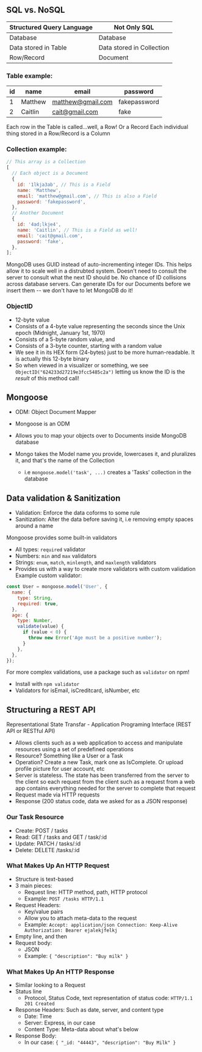 ## SQL vs. NoSQL

| Structured Query Language | Not Only SQL              |
| ------------------------- | ------------------------- |
| Database                  | Database                  |
| Data stored in Table      | Data stored in Collection |
| Row/Record                | Document                  |

### Table example:

| id  | name    | email             | password     |
| --- | ------- | ----------------- | ------------ |
| 1   | Matthew | matthew@gmail.com | fakepassword |
| 2   | Caitlin | cait@gmail.com    | fake         |

Each row in the Table is called...well, a Row! Or a Record
Each individual thing stored in a Row/Record is a Column

### Collection example:

```js
// This array is a Collection
[
  // Each object is a Document
  {
    id: '1lkja3ab', // This is a Field
    name: 'Matthew',
    email: 'matthew@gmail.com', // This is also a Field
    password: 'fakepassword',
  },
  // Another Document
  {
    id: '4ad;lkje4',
    name: 'Caitlin', // This is a Field as well!
    email: 'cait@gmail.com',
    password: 'fake',
  },
];
```

MongoDB uses GUID instead of auto-incrementing integer IDs. This helps allow it to scale well in a distrubted system. Doesn't need to consult the server to consult what the next ID should be. No chance of ID collisions across database servers. Can generate IDs for our Documents before we insert them -- we don't have to let MongoDB do it!

### ObjectID

- 12-byte value
- Consists of a 4-byte value representing the seconds since the Unix epoch (Midnight, January 1st, 1970)
- Consists of a 5-byte random value, and
- Consists of a 3-byte counter, starting with a random value
- We see it in its HEX form (24-bytes) just to be more human-readable. It is actually this 12-byte binary
- So when viewed in a visualizer or something, we see `ObjectID("624233d27219e3fcc5485c2a")` letting us know the ID is the _result_ of this method call!

## Mongoose

- ODM: Object Document Mapper
- Mongoose is an ODM
- Allows you to map your objects over to Documents inside MongoDB database

- Mongo takes the Model name you provide, lowercases it, and pluralizes it, and that's the name of the Collection
  - i.e `mongoose.model('task', ...)` creates a 'Tasks' collection in the database

## Data validation & Sanitization

- Validation: Enforce the data coforms to some rule
- Sanitization: Alter the data before saving it, i.e removing empty spaces around a name

Mongoose provides some built-in validators

- All types: `required` validator
- Numbers: `min` and `max` validators
- Strings: `enum`, `match`, `minlength`, and `maxlength` validators
- Provides us with a way to create more validators with custom validation
  Example custom validator:

```js
const User = mongoose.model('User', {
  name: {
    type: String,
    required: true,
  },
  age: {
    type: Number,
    validate(value) {
      if (value < 0) {
        throw new Error('Age must be a positive number');
      }
    },
  },
});
```

For more complex validations, use a package such as `validator` on npm!

- Install with `npm validator`
- Validators for isEmail, isCreditcard, isNumber, etc

## Structuring a REST API

Representational State Transfar - Application Programing Interface (REST API or RESTful API)

- Allows clients such as a web application to access and manipulate resources using a set of predefined operations
- Resource? Something like a User or a Task
- Operation? Create a new Task, mark one as IsComplete. Or upload profile picture for user account, etc
- Server is stateless. The state has been transferred from the server to the client so each request from the client such as a request from a web app contains everything needed for the server to complete that request
- Request made via HTTP requests
- Response (200 status code, data we asked for as a JSON response)

### Our Task Resource

- Create: POST / tasks
- Read: GET / tasks and GET / task/:id
- Update: PATCH / tasks/:id
- Delete: DELETE /tasks/:id

### What Makes Up An HTTP Request

- Structure is text-based
- 3 main pieces:
  - Request line: HTTP method, path, HTTP protocol
  - Example: `POST /tasks HTTP/1.1`
- Request Headers:
  - Key/value pairs
  - Allow you to attach meta-data to the request
  - Example: `Accept: application/json Connection: Keep-Alive Authorization: Bearer ejalekjfelkj`
- Empty line, and then
- Request body:
  - JSON
  - Example: `{ "description": "Buy milk" }`

### What Makes Up An HTTP Response

- Similar looking to a Request
- Status line
  - Protocol, Status Code, text representation of status code: `HTTP/1.1 201 Created`
- Response Headers: Such as date, server, and content type
  - Date: Time
  - Server: Express, in our case
  - Content Type: Meta-data about what's below
- Response Body:
  - In our case: `{ "_id: "44443", "description": "Buy Milk" }`
